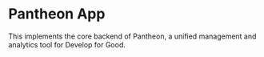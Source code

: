 # Pantheon App

This implements the core backend of Pantheon, a unified management and analytics tool for Develop for Good.
